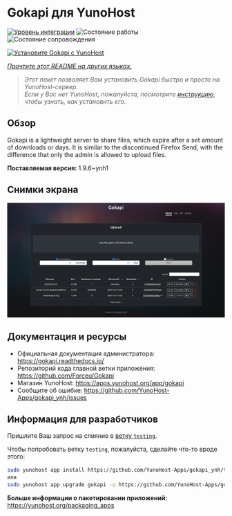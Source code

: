 <!--
Важно: этот README был автоматически сгенерирован <https://github.com/YunoHost/apps/tree/master/tools/readme_generator>
Он НЕ ДОЛЖЕН редактироваться вручную.
-->

# Gokapi для YunoHost

[![Уровень интеграции](https://apps.yunohost.org/badge/integration/gokapi)](https://ci-apps.yunohost.org/ci/apps/gokapi/)
![Состояние работы](https://apps.yunohost.org/badge/state/gokapi)
![Состояние сопровождения](https://apps.yunohost.org/badge/maintained/gokapi)

[![Установите Gokapi с YunoHost](https://install-app.yunohost.org/install-with-yunohost.svg)](https://install-app.yunohost.org/?app=gokapi)

*[Прочтите этот README на других языках.](./ALL_README.md)*

> *Этот пакет позволяет Вам установить Gokapi быстро и просто на YunoHost-сервер.*  
> *Если у Вас нет YunoHost, пожалуйста, посмотрите [инструкцию](https://yunohost.org/install), чтобы узнать, как установить его.*

## Обзор

Gokapi is a lightweight server to share files, which expire after a set amount of downloads or days. It is similar to the discontinued Firefox Send, with the difference that only the admin is allowed to upload files.

**Поставляемая версия:** 1.9.6~ynh1

## Снимки экрана

![Снимок экрана Gokapi](./doc/screenshots/screenshot.png)

## Документация и ресурсы

- Официальная документация администратора: <https://gokapi.readthedocs.io/>
- Репозиторий кода главной ветки приложения: <https://github.com/Forceu/Gokapi>
- Магазин YunoHost: <https://apps.yunohost.org/app/gokapi>
- Сообщите об ошибке: <https://github.com/YunoHost-Apps/gokapi_ynh/issues>

## Информация для разработчиков

Пришлите Ваш запрос на слияние в [ветку `testing`](https://github.com/YunoHost-Apps/gokapi_ynh/tree/testing).

Чтобы попробовать ветку `testing`, пожалуйста, сделайте что-то вроде этого:

```bash
sudo yunohost app install https://github.com/YunoHost-Apps/gokapi_ynh/tree/testing --debug
или
sudo yunohost app upgrade gokapi -u https://github.com/YunoHost-Apps/gokapi_ynh/tree/testing --debug
```

**Больше информации о пакетировании приложений:** <https://yunohost.org/packaging_apps>
